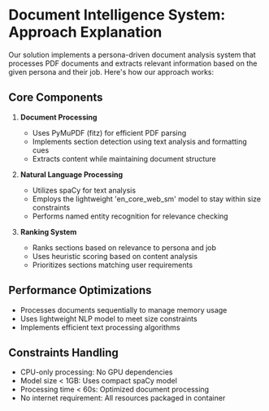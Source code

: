 # Document Intelligence System: Approach Explanation

Our solution implements a persona-driven document analysis system that processes PDF documents and extracts relevant information based on the given persona and their job. Here's how our approach works:

## Core Components

1. **Document Processing**
   - Uses PyMuPDF (fitz) for efficient PDF parsing
   - Implements section detection using text analysis and formatting cues
   - Extracts content while maintaining document structure

2. **Natural Language Processing**
   - Utilizes spaCy for text analysis
   - Employs the lightweight 'en_core_web_sm' model to stay within size constraints
   - Performs named entity recognition for relevance checking

3. **Ranking System**
   - Ranks sections based on relevance to persona and job
   - Uses heuristic scoring based on content analysis
   - Prioritizes sections matching user requirements

## Performance Optimizations

- Processes documents sequentially to manage memory usage
- Uses lightweight NLP model to meet size constraints
- Implements efficient text processing algorithms

## Constraints Handling

- CPU-only processing: No GPU dependencies
- Model size < 1GB: Uses compact spaCy model
- Processing time < 60s: Optimized document processing
- No internet requirement: All resources packaged in container